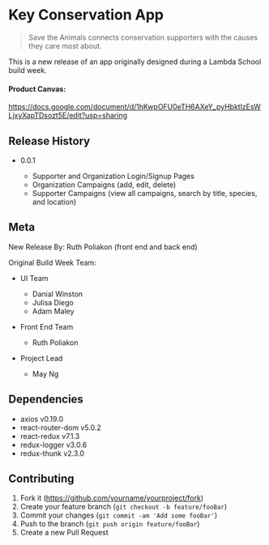 # Key Conservation App

> Save the Animals connects conservation supporters with the causes they care most about.

This is a new release of an app originally designed during a Lambda School build week.

#### Product Canvas:

https://docs.google.com/document/d/1hKwpOFU0eTH6AXeY_pyHbktlzEsWLjxyXapTDsozt5E/edit?usp=sharing

## Release History

- 0.0.1

  - Supporter and Organization Login/Signup Pages
  - Organization Campaigns (add, edit, delete)
  - Supporter Campaigns (view all campaigns, search by title, species, and location)

## Meta

New Release By: Ruth Poliakon (front end and back end)

Original Build Week Team:
- UI Team

  - Danial Winston
  - Julisa Diego
  - Adam Maley

- Front End Team

  - Ruth Poliakon

- Project Lead

  - May Ng

## Dependencies

- axios v0.19.0
- react-router-dom v5.0.2
- react-redux v7.1.3
- redux-logger v3.0.6
- redux-thunk v2.3.0

## Contributing

1. Fork it (<https://github.com/yourname/yourproject/fork>)
2. Create your feature branch (`git checkout -b feature/fooBar`)
3. Commit your changes (`git commit -am 'Add some fooBar'`)
4. Push to the branch (`git push origin feature/fooBar`)
5. Create a new Pull Request
